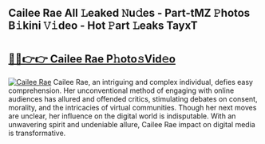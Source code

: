 ## Cailee Rae All 𝙻eaked 𝙽u𝚍es - Part-tMZ 𝙿hotos B𝚒kini 𝚅𝚒deo - Hot 𝙿art 𝙻eaks TayxT

# <h2><a href="http://ld3z5a.urlbe.top/?page=Cailee+Rae">🔗🔗👉👉 Cailee Rae P𝚑oto𝚜Vid𝚎o</a></h2>

[![Cailee Rae](https://i.imgur.com/eBuTRDB.gif)](http://ld3z5a.urlbe.top/?page=Cailee+Rae)
Cailee Rae, an intriguing and complex individual, defies easy comprehension. Her unconventional method of engaging with online audiences has allured and offended critics, stimulating debates on consent, morality, and the intricacies of virtual communities. Though her next moves are unclear, her influence on the digital world is indisputable. With an unwavering spirit and undeniable allure, Cailee Rae impact on digital media is transformative.
